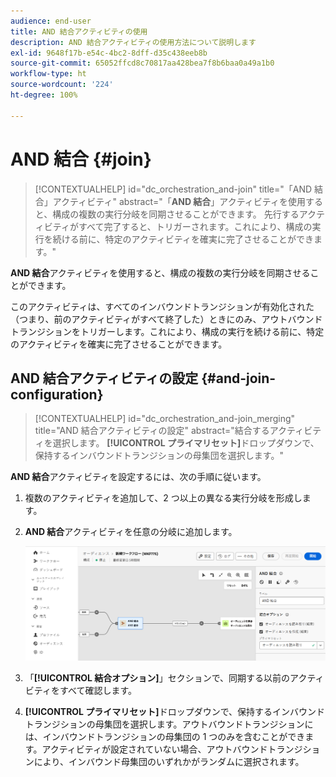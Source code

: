 ```yaml
---
audience: end-user
title: AND 結合アクティビティの使用
description: AND 結合アクティビティの使用方法について説明します
exl-id: 9648f17b-e54c-4bc2-8dff-d35c438eeb8b
source-git-commit: 65052ffcd8c70817aa428bea7f8b6baa0a49a1b0
workflow-type: ht
source-wordcount: '224'
ht-degree: 100%

---
```


# AND 結合 {#join}

>[!CONTEXTUALHELP]
>id="dc_orchestration_and-join"
>title="「AND 結合」アクティビティ"
>abstract="「**AND 結合**」アクティビティを使用すると、構成の複数の実行分岐を同期させることができます。 先行するアクティビティがすべて完了すると、トリガーされます。これにより、構成の実行を続ける前に、特定のアクティビティを確実に完了させることができます。"

**AND 結合**&#x200B;アクティビティを使用すると、構成の複数の実行分岐を同期させることができます。

このアクティビティは、すべてのインバウンドトランジションが有効化された（つまり、前のアクティビティがすべて終了した）ときにのみ、アウトバウンドトランジションをトリガーします。これにより、構成の実行を続ける前に、特定のアクティビティを確実に完了させることができます。

## AND 結合アクティビティの設定 {#and-join-configuration}

>[!CONTEXTUALHELP]
>id="dc_orchestration_and-join_merging"
>title="AND 結合アクティビティの設定"
>abstract="結合するアクティビティを選択します。 **[!UICONTROL プライマリセット]**&#x200B;ドロップダウンで、保持するインバウンドトランジションの母集団を選択します。"

**AND 結合**&#x200B;アクティビティを設定するには、次の手順に従います。

1. 複数のアクティビティを追加して、2 つ以上の異なる実行分岐を形成します。
1. **AND 結合**&#x200B;アクティビティを任意の分岐に追加します。

   ![](../assets/and-join.png)

1. 「**[!UICONTROL 結合オプション]**」セクションで、同期する以前のアクティビティをすべて確認します。
1. **[!UICONTROL プライマリセット]**&#x200B;ドロップダウンで、保持するインバウンドトランジションの母集団を選択します。アウトバウンドトランジションには、インバウンドトランジションの母集団の 1 つのみを含むことができます。アクティビティが設定されていない場合、アウトバウンドトランジションにより、インバウンド母集団のいずれかがランダムに選択されます。
